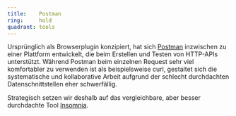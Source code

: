```yaml
---
title:    Postman  
ring:     hold  
quadrant: tools
---
```


Ursprünglich als Browserplugin konzipiert, hat sich [Postman][postman] inzwischen zu einer Plattform entwickelt, die beim Erstellen und Testen von HTTP-APIs unterstützt. Während Postman beim einzelnen Request sehr viel komfortabler zu verwenden ist als beispielsweise curl, gestaltet sich die systematische und kollaborative Arbeit aufgrund der schlecht durchdachten Datenschnittstellen eher schwerfällig.

Strategisch setzen wir deshalb auf das vergleichbare, aber besser durchdachte Tool [Insomnia][insomnia].

[postman]: https://www.postman.com/
[insomnia]: ../tools/insomnia.html
